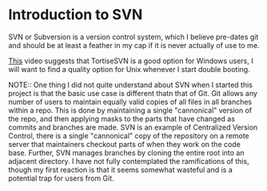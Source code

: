 # Introduction to SVN

SVN or Subversion is a version control system, which I believe pre-dates git and should be at least a feather in my cap if it is never actually of use to me.

[This](https://www.youtube.com/watch?v=urr0CAp_CMY) video suggests that TortiseSVN is a good option for Windows users, I will want to find a quality option for Unix whenever I start double booting.

NOTE:: One thing I did not quite understand about SVN when I started this project is that the basic use case is different thatn that of Git. Git allows any number of users to maintain equally valid copies of all files in all branches within a repo. This is done by maintaining a single "cannonical" version of the repo, and then applying masks to the parts that have changed as commits and branches are made. SVN is an example of Centralized Version Control, there is a single "cannonical" copy of the repository on a remote server that maintainers checkout parts of when they work on the code base. Further, SVN manages branches by cloning the entire root into an adjacent directory. I have not fully contemplated the ramifications of this, though my first reaction is that it seems somewhat wasteful and is a potential trap for users from Git.